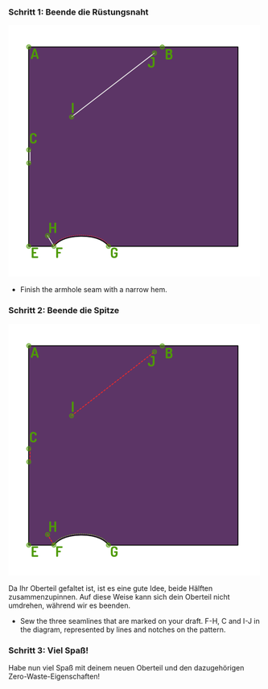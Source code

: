 ### Schritt 1: Beende die Rüstungsnaht

![Finsche die Rüstungsnaht](step03.png)

- Finish the armhole seam with a narrow hem.

### Schritt 2: Beende die Spitze

![Sew the three seamlines that are marked on your draft](step04.png)

<Note>

Da Ihr Oberteil gefaltet ist, ist es eine gute Idee, beide Hälften zusammenzupinnen.
Auf diese Weise kann sich dein Oberteil nicht umdrehen, während wir es beenden.

</Note>

- Sew the three seamlines that are marked on your draft. F-H, C and I-J in the diagram, represented by lines and notches on the pattern.

### Schritt 3: Viel Spaß!

Habe nun viel Spaß mit deinem neuen Oberteil und den dazugehörigen Zero-Waste-Eigenschaften!
